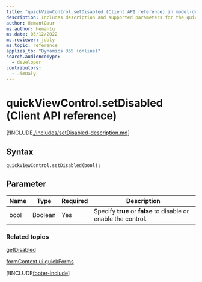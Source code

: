 ```yaml
---
title: "quickViewControl.setDisabled (Client API reference) in model-driven apps| MicrosoftDocs"
description: Includes description and supported parameters for the quickViewControl.setDisabled method.
author: HemantGaur
ms.author: hemantg
ms.date: 03/12/2022
ms.reviewer: jdaly
ms.topic: reference
applies_to: "Dynamics 365 (online)"
search.audienceType: 
  - developer
contributors:
  - JimDaly
---
```

# quickViewControl.setDisabled (Client API reference)



[!INCLUDE[./includes/setDisabled-description.md](./includes/setDisabled-description.md)]

## Syntax

`quickViewControl.setDisabled(bool);`

## Parameter

|Name|Type|Required|Description|
|--|--|--|--|
|bool|Boolean|Yes|Specify **true** or **false** to disable or enable the control.|

### Related topics

[getDisabled](getDisabled.md)

[formContext.ui.quickForms](../formContext-ui-quickForms.md)





[!INCLUDE[footer-include](../../../../../includes/footer-banner.md)]
